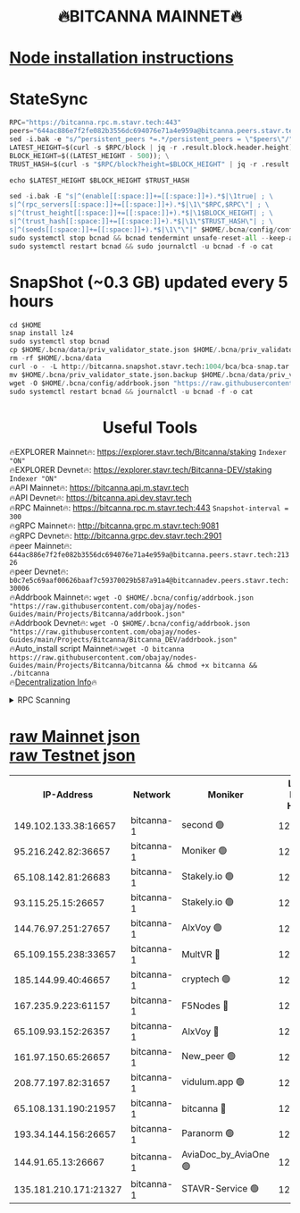 <h1 align="center"> 🔥BITCANNA MAINNET🔥</h1>


[Node installation instructions](https://github.com/obajay/nodes-Guides/tree/main/Projects/Bitcanna)
=

# StateSync
```python
RPC="https://bitcanna.rpc.m.stavr.tech:443"
peers="644ac886e7f2fe082b3556dc694076e71a4e959a@bitcanna.peers.stavr.tech:21326"
sed -i.bak -e "s/^persistent_peers *=.*/persistent_peers = \"$peers\"/" $HOME/.bcna/config/config.toml
LATEST_HEIGHT=$(curl -s $RPC/block | jq -r .result.block.header.height); \
BLOCK_HEIGHT=$((LATEST_HEIGHT - 500)); \
TRUST_HASH=$(curl -s "$RPC/block?height=$BLOCK_HEIGHT" | jq -r .result.block_id.hash)

echo $LATEST_HEIGHT $BLOCK_HEIGHT $TRUST_HASH

sed -i.bak -E "s|^(enable[[:space:]]+=[[:space:]]+).*$|\1true| ; \
s|^(rpc_servers[[:space:]]+=[[:space:]]+).*$|\1\"$RPC,$RPC\"| ; \
s|^(trust_height[[:space:]]+=[[:space:]]+).*$|\1$BLOCK_HEIGHT| ; \
s|^(trust_hash[[:space:]]+=[[:space:]]+).*$|\1\"$TRUST_HASH\"| ; \
s|^(seeds[[:space:]]+=[[:space:]]+).*$|\1\"\"|" $HOME/.bcna/config/config.toml
sudo systemctl stop bcnad && bcnad tendermint unsafe-reset-all --keep-addr-book
sudo systemctl restart bcnad && sudo journalctl -u bcnad -f -o cat
```
# SnapShot (~0.3 GB) updated every 5 hours
```python
cd $HOME
snap install lz4
sudo systemctl stop bcnad
cp $HOME/.bcna/data/priv_validator_state.json $HOME/.bcna/priv_validator_state.json.backup
rm -rf $HOME/.bcna/data
curl -o - -L http://bitcanna.snapshot.stavr.tech:1004/bca/bca-snap.tar.lz4 | lz4 -c -d - | tar -x -C $HOME/.bcna --strip-components 2
mv $HOME/.bcna/priv_validator_state.json.backup $HOME/.bcna/data/priv_validator_state.json
wget -O $HOME/.bcna/config/addrbook.json "https://raw.githubusercontent.com/obajay/nodes-Guides/main/Projects/Bitcanna/addrbook.json"
sudo systemctl restart bcnad && journalctl -u bcnad -f -o cat
```

 <h1 align="center"> Useful Tools</h1>

🔥EXPLORER Mainnet🔥:    https://explorer.stavr.tech/Bitcanna/staking          `Indexer "ON"` \
🔥EXPLORER Devnet🔥:     https://explorer.stavr.tech/Bitcanna-DEV/staking     `Indexer "ON"` \
🔥API Mainnet🔥:         https://bitcanna.api.m.stavr.tech \
🔥API Devnet🔥:          https://bitcanna.api.dev.stavr.tech \
🔥RPC Mainnet🔥:         https://bitcanna.rpc.m.stavr.tech:443         `Snapshot-interval = 300` \
🔥gRPC Mainnet🔥:        http://bitcanna.grpc.m.stavr.tech:9081 \
🔥gRPC Devnet🔥:         http://bitcanna.grpc.dev.stavr.tech:2901 \
🔥peer Mainnet🔥:        `644ac886e7f2fe082b3556dc694076e71a4e959a@bitcanna.peers.stavr.tech:21326` \
🔥peer Devnet🔥:         `b0c7e5c69aaf00626baaf7c59370029b587a91a4@bitcannadev.peers.stavr.tech:30006` \
🔥Addrbook Mainnet🔥:    ```wget -O $HOME/.bcna/config/addrbook.json "https://raw.githubusercontent.com/obajay/nodes-Guides/main/Projects/Bitcanna/addrbook.json"``` \
🔥Addrbook Devnet🔥:    ```wget -O $HOME/.bcna/config/addrbook.json "https://raw.githubusercontent.com/obajay/nodes-Guides/main/Projects/Bitcanna/Bitcanna_DEV/addrbook.json"``` \
🔥Auto_install script Mainnet🔥:```wget -O bitcanna https://raw.githubusercontent.com/obajay/nodes-Guides/main/Projects/Bitcanna/bitcanna && chmod +x bitcanna && ./bitcanna``` \
🔥[Decentralization Info](https://github.com/obajay/StateSync-snapshots/tree/main/Projects/Bitcanna/Decentralization)🔥


<details>
<summary>RPC Scanning</summary>

<h2 align="center"> We scan nodes in real time every 4 hours. And we provide the final result of RPC endpoints.
We cannot influence the operation of these nodes in any way. </h2>


```python
If Voting Power is higher than 0 --> then the Node is a validator of the network and may be subject to attack and be a potential threat to the chain.
```
```python
We marked such validators with a red symbol
```

</details>

[raw Mainnet json](https://rpc-check.bcam.stavr.tech/bcam/rpc-bcam-result.json) \
[raw Testnet json](https://github.com/obajay/StateSync-snapshots/tree/main/Projects/Bitcanna/Rpc-Check-Testnet)
=



<table><tr><th>IP-Address</th><th>Network</th><th>Moniker</th><th>Latest Block Height</th><th>Earliest Block Height</th><th>Catching Up</th><th>Tx Index</th><th>Voting Power</th><th>Scan Time</th></tr><tr><td>149.102.133.38:16657</td><td>bitcanna-1</td><td>second 🟢</td><td>12771270</td><td>1</td><td>False</td><td>on</td><td>0</td><td>2024-02-27T11:27:33.201196428UTC</td></tr><tr><td>95.216.242.82:36657</td><td>bitcanna-1</td><td>Moniker 🟢</td><td>12771259</td><td>5776907</td><td>False</td><td>on</td><td>0</td><td>2024-02-27T11:26:29.341902558UTC</td></tr><tr><td>65.108.142.81:26683</td><td>bitcanna-1</td><td>Stakely.io 🟢</td><td>12771263</td><td>6152001</td><td>False</td><td>on</td><td>0</td><td>2024-02-27T11:26:55.123089828UTC</td></tr><tr><td>93.115.25.15:26657</td><td>bitcanna-1</td><td>Stakely.io 🟢</td><td>12771262</td><td>6520001</td><td>False</td><td>on</td><td>0</td><td>2024-02-27T11:26:48.691534035UTC</td></tr><tr><td>144.76.97.251:27657</td><td>bitcanna-1</td><td>AlxVoy 🟢</td><td>12771268</td><td>8805201</td><td>False</td><td>on</td><td>0</td><td>2024-02-27T11:27:22.679561420UTC</td></tr><tr><td>65.109.155.238:33657</td><td>bitcanna-1</td><td>MultVR 🔴</td><td>12771265</td><td>9933415</td><td>False</td><td>on</td><td>353522</td><td>2024-02-27T11:27:02.749801956UTC</td></tr><tr><td>185.144.99.40:46657</td><td>bitcanna-1</td><td>cryptech 🟢</td><td>12771258</td><td>11528001</td><td>False</td><td>on</td><td>0</td><td>2024-02-27T11:26:24.949648930UTC</td></tr><tr><td>167.235.9.223:61157</td><td>bitcanna-1</td><td>F5Nodes 🔴</td><td>12771265</td><td>12084001</td><td>False</td><td>on</td><td>570</td><td>2024-02-27T11:27:04.992189689UTC</td></tr><tr><td>65.109.93.152:26357</td><td>bitcanna-1</td><td>AlxVoy 🔴</td><td>12771270</td><td>12109301</td><td>False</td><td>on</td><td>1391803</td><td>2024-02-27T11:27:33.732978175UTC</td></tr><tr><td>161.97.150.65:26657</td><td>bitcanna-1</td><td>New_peer 🟢</td><td>12771264</td><td>12254001</td><td>False</td><td>on</td><td>0</td><td>2024-02-27T11:26:55.443686654UTC</td></tr><tr><td>208.77.197.82:31657</td><td>bitcanna-1</td><td>vidulum.app 🟢</td><td>12771264</td><td>12386934</td><td>False</td><td>on</td><td>0</td><td>2024-02-27T11:26:58.254462373UTC</td></tr><tr><td>65.108.131.190:21957</td><td>bitcanna-1</td><td>bitcanna 🔴</td><td>12771266</td><td>12671266</td><td>False</td><td>on</td><td>419318</td><td>2024-02-27T11:27:09.388233954UTC</td></tr><tr><td>193.34.144.156:26657</td><td>bitcanna-1</td><td>Paranorm 🟢</td><td>12771266</td><td>12697701</td><td>False</td><td>on</td><td>0</td><td>2024-02-27T11:27:11.666614057UTC</td></tr><tr><td>144.91.65.13:26667</td><td>bitcanna-1</td><td>AviaDoc_by_AviaOne 🟢</td><td>12771267</td><td>12763601</td><td>False</td><td>on</td><td>0</td><td>2024-02-27T11:27:20.098065062UTC</td></tr><tr><td>135.181.210.171:21327</td><td>bitcanna-1</td><td>STAVR-Service 🟢</td><td>12771268</td><td>12768201</td><td>False</td><td>on</td><td>0</td><td>2024-02-27T11:27:22.446218364UTC</td></tr></table>

